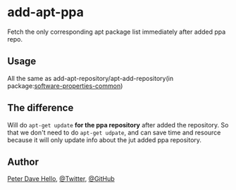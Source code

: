 # add-apt-ppa
Fetch the only corresponding apt package list immediately after added ppa repo.

## Usage
All the same as add-apt-repository/apt-add-repository(in package:[software-properties-common]( http://packages.ubuntu.com/search?keywords=software-properties-common))

## The difference
Will do `apt-get update` **for the ppa repository** after added the repository. So that we don't need to do `apt-get udpate`, and can save time and resource because it will only update info about the jut added ppa repository.

## Author
[Peter Dave Hello](https://www.peterdavehello.org/), [@Twitter](https://twitter.com/PeterDaveHello), [@GitHub](https://github.com/PeterDaveHello)
